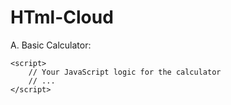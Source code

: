 # HTml-Cloud
A. Basic Calculator:
<!DOCTYPE html>
<html lang="en">
<head>
    <meta charset="UTF-8">
    <meta name="viewport" content="width=device-width, initial-scale=1.0">
    <title>Basic Calculator</title>
    <style>
        /* Your CSS styles for the calculator */
        /* ... */
    </style>
</head>
<body>
    <!-- Your HTML structure for the calculator -->
    <!-- ... -->

    <script>
        // Your JavaScript logic for the calculator
        // ...
    </script>
</body>
</html>
